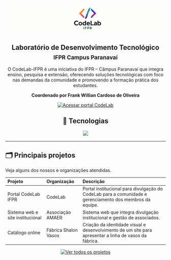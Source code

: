 [![Banner Code Lab](https://raw.githubusercontent.com/CodeLab-IFPR/.github/main/profile/banner.png)](https://codelabifpr.com.br/)
<h2 align=center> Laboratório de Desenvolvimento Tecnológico <br><sub>IFPR Campus Paranavaí</sub></h2>

<p align=center> 
O CodeLab-IFPR é uma iniciativa do IFPR – Câmpus Paranavaí que integra ensino, pesquisa e extensão, oferecendo soluções tecnológicas com foco nas demandas da comunidade e promovendo a formação prática dos estudantes. 
</p>
<p align=center ><b>Coordenado por Frank Willian Cardoso de Oliveira</b></p>
<p align="center">
  <a href="https://codelabifpr.com.br">
    <img src="https://img.shields.io/badge/Acessar%20portal%20CodeLab-4300FF?style=for-the-badge&logo=devbox&logoColor=white" alt="Acessar portal CodeLab" />
  </a>
</p>
<h2 align=center size=20> 🚀 Tecnologias </h2>
<p align=center>
  <a href="https://skillicons.dev">
    <img src="https://skillicons.dev/icons?i=phpstorm,vscode,php,laravel,javascript,typescript,react,nodejs,java,spring,mysql"/>
  </a>
</p>  

---

## 🗂️ Principais projetos
Veja alguns dos nossos e organizações atendidas.

| Projeto                        | Organização        | Descrição                                    |
|:------------------------------|:-------------------|:--------------------------------------------|
| Portal CodeLab IFPR            | CodeLab            | Portal institucional para divulgação do CodeLab para a comunidade e gerenciamento dos membros da equipe. |
| Sistema web e site institucional | Associação AMAER | Sistema web que integra divulgação institucional e gestão de associados. |
| Catálogo online | Fábrica Shalon Vasos | Criação da identidade visual e desenvolvimento de um site para apresentar a linha de vasos da fábrica. |

<p align="center">
  <a href="https://codelabifpr.com.br/projetos/cards">
    <img src="https://img.shields.io/badge/Ver%20todos%20os%20projetos-003CFF?style=for-the-badge&logo=devbox&logoColor=white" alt="Ver todos os projetos" />
  </a>
</p>
